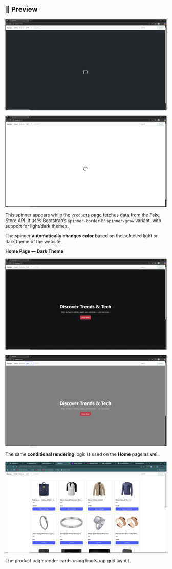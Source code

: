 ## 📸 Preview

![Spinner Preview](./public/Previews/Screenshot%20(168).png)

![Spinner Preview](./public/Previews/Screenshot%20(167).png)

This spinner appears while the `Products` page fetches data from the Fake Store API.
It uses Bootstrap’s `spinner-border` or `spinner-grow` variant, with support for light/dark themes.

The spinner **automatically changes color** based on the selected light or dark theme of the website.

**Home Page — Dark Theme**

![Home Page Preview](./public/Previews/DarkTheme.png)

![Home Page Preview](./public/Previews/Lighttheme.png)

The same **conditional rendering** logic is used on the **Home** page as well.

![Product Page Preview](./public/Previews/Screenshot%20(193).png)

The product page render cards using bootstrap grid layout.